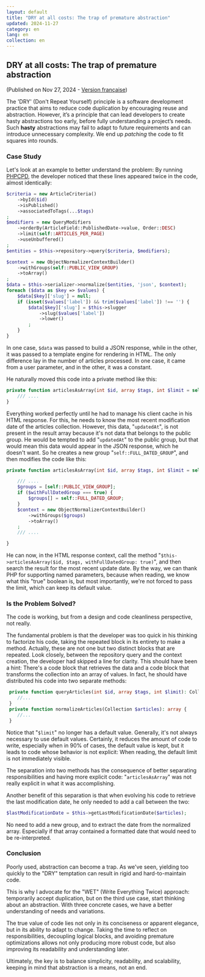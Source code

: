 ```yaml
---
layout: default
title: "DRY at all costs: The trap of premature abstraction"
updated: 2024-11-27
category: en
lang: en
collection: en
---
```


## DRY at all costs: The trap of premature abstraction
(Published on Nov 27, 2024 - [Version française](/fr/abstraction-hative))

The 'DRY' (Don't Repeat Yourself) principle is a software development practice that aims to reduce code duplication by encouraging reuse and abstraction.
However, it’s a principle that can lead developers to create hasty abstractions too early, before fully understanding a project’s needs.
Such **hasty** abstractions may fail to adapt to future requirements and can introduce unnecessary complexity. We end up *patching* the code to fit squares into rounds.

### Case Study
Let's look at an example to better understand the problem: By running [PHPCPD](https://github.com/sebastianbergmann/phpcpd), the developer noticed that these lines appeared twice in the code, almost identically:
```php
$criteria = new ArticleCriteria()
    ->byId($id)
    ->isPublished()
    ->associatedToTags(...$tags)
;
$modifiers = new QueryModifiers
    ->orderBy(ArticleField::PublishedDate->value, Order::DESC)
    ->limit(self::ARTICLES_PER_PAGE)
    ->useUnbuffered()
;
$entities = $this->repository->query($criteria, $modifiers);

$context = new ObjectNormalizerContextBuilder()
    ->withGroups(self::PUBLIC_VIEW_GROUP)
    ->toArray()
;
$data = $this->serializer->normalize($entities, 'json', $context);
foreach ($data as $key => $values) {
    $data[$key]['slug'] = null;
    if (isset($values['label']) && trim($values['label']) !== '') {
        $data[$key]['slug'] = $this->slugger
            ->slug($values['label'])
            ->lower()
        ;
    }
}
```

In one case, `$data` was passed to build a JSON response, while in the other, it was passed to a template engine for rendering in HTML.
The only difference lay in the number of articles processed. In one case, it came from a user parameter, and in the other, it was a constant.

He naturally moved this code into a private method like this:
```php
private function articlesAsArray(int $id, array $tags, int $limit = self::ARTICLES_PER_PAGE): array {
    /// ....
}
```

Everything worked perfectly until he had to manage his client cache in his HTML response. For this, he needs to know the most recent modification date of the articles collection.
However, this data, "`updatedAt`", is not present in the result array because it's not data that belongs to the public group.
He would be tempted to add "`updatedAt`" to the public group, but that would mean this data would appear in the JSON response, which he doesn't want.
So he creates a new group "`self::FULL_DATED_GROUP`", and then modifies the code like this:

```php
private function articlesAsArray(int $id, array $tags, int $limit = self::ARTICLES_PER_PAGE, bool $withFullDatedGroup = false): array {

    /// ....
    $groups = [self::PUBLIC_VIEW_GROUP];
    if ($withFullDatedGroup === true) {
        $groups[] = self::FULL_DATED_GROUP;
    }
    $context = new ObjectNormalizerContextBuilder()
        ->withGroups($groups)
        ->toArray()
    ;
    /// ....

}
```

He can now, in the HTML response context, call the method "`$this->articlesAsArray($id, $tags, withFullDatedGroup: true)`", and then search the result for the most recent update date.
By the way, we can thank PHP for supporting named parameters, because when reading, we know what this "true" boolean is, but most importantly, we're not forced to pass the limit, which can keep its default value.

### Is the Problem Solved?

The code is working, but from a design and code cleanliness perspective, not really.

The fundamental problem is that the developer was too quick in his thinking to factorize his code, taking the repeated block in its entirety to make a method.
Actually, these are not one but two distinct blocks that are repeated.
Look closely, between the repository query and the context creation, the developer had skipped a line for clarity.
This should have been a hint: There's a code block that retrieves the data and a code block that transforms the collection into an array of values.
In fact, he should have distributed his code into two separate methods:
```php
 private function queryArticles(int $id, array $tags, int $limit): Collection {
    //...
 }
 private function normalizeArticles(Collection $articles): array {
    //...
 }
```

Notice that "`$limit`" no longer has a default value.
Generally, it's not always necessary to use default values.
Certainly, it reduces the amount of code to write, especially when in 90% of cases, the default value is kept, but it leads to code whose behavior is not explicit: When reading, the default limit is not immediately visible.

The separation into two methods has the consequence of better separating responsibilities and having more explicit code: "`articlesAsArray`" was not really explicit in what it was accomplishing.

Another benefit of this separation is that when evolving his code to retrieve the last modification date, he only needed to add a call between the two:

 ```php
 $lastModificationDate = $this->getLastModificationDate($articles);
 ```

No need to add a new group, and to extract the date from the normalized array. Especially if that array contained a formatted date that would need to be re-interpreted.

### Conclusion

Poorly used, abstraction can become a trap. As we've seen, yielding too quickly to the "DRY" temptation can result in rigid and hard-to-maintain code.

This is why I advocate for the "WET" (Write Everything Twice) approach: temporarily accept duplication, but on the third use case, start thinking about an abstraction. With three concrete cases, we have a better understanding of needs and variations.

The true value of code lies not only in its conciseness or apparent elegance, but in its ability to adapt to change.
Taking the time to reflect on responsibilities, decoupling logical blocks, and avoiding premature optimizations allows not only producing more robust code, but also improving its readability and understanding later.

Ultimately, the key is to balance simplicity, readability, and scalability, keeping in mind that abstraction is a means, not an end.